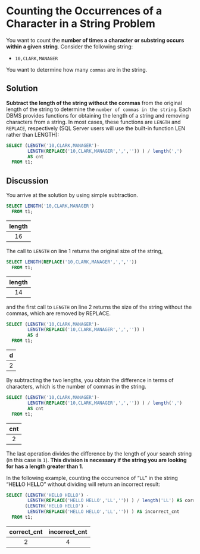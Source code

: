 # Counting the Occurrences of a Character in a String Problem

You want to count the **number of times a character or substring occurs within a given string**. Consider the following string:

- `10,CLARK,MANAGER`

You want to determine how many `commas` are in the string.

## Solution

**Subtract the length of the string without the commas** from the original length of the string to determine the `number of commas in the string`. Each DBMS provides functions for obtaining the length of a string and removing characters from a string. In most cases, these functions are `LENGTH` and `REPLACE`, respectively (SQL Server users will use the built-in function LEN rather than LENGTH):

```SQL
SELECT (LENGTH('10,CLARK,MANAGER')-
        LENGTH(REPLACE('10,CLARK,MANAGER',',','')) ) / length(',')
        AS cnt
  FROM t1;
```

## Discussion

You arrive at the solution by using simple subtraction.

```SQL
SELECT LENGTH('10,CLARK,MANAGER')
  FROM t1;
```

|length|
|:-----:|
|    16|

The call to `LENGTH` on line 1 returns the original size of the string,

```SQL
SELECT LENGTH(REPLACE('10,CLARK,MANAGER',',',''))
  FROM t1;
```

|length|
|:-----:|
|    14|

and the first call to `LENGTH` on line 2 returns the size of the string without the commas, which are removed by REPLACE.

```SQL
SELECT (LENGTH('10,CLARK,MANAGER')-
        LENGTH(REPLACE('10,CLARK,MANAGER',',','')) )
        AS d
  FROM t1;
```

|d|
|:--:|
|2|

By subtracting the two lengths, you obtain the difference in terms of characters, which is the number of commas in the string.

```SQL
SELECT (LENGTH('10,CLARK,MANAGER')-
        LENGTH(REPLACE('10,CLARK,MANAGER',',','')) ) / length(',')
        AS cnt
  FROM t1;
```

|cnt|
|:---:|
|  2|

The last operation divides the difference by the length of your search string (in this case is `1`). **This division is necessary if the string you are looking for has a length greater than 1**.

In the following example, counting the occurrence of “`LL`” in the string “HE**LL**O HE**LL**O” without dividing will return an incorrect result:

```SQL
SELECT (LENGTH('HELLO HELLO') -
        LENGTH(REPLACE('HELLO HELLO','LL','')) ) / length('LL') AS correct_cnt,
       (LENGTH('HELLO HELLO') -
        LENGTH(REPLACE('HELLO HELLO','LL','')) ) AS incorrect_cnt
  FROM t1;
```

|correct_cnt | incorrect_cnt|
|:----------:|:------------:|
|          2 |             4|

